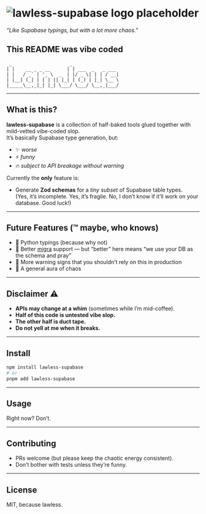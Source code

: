 # ![lawless-supabase logo placeholder](https://via.placeholder.com/400x120?text=🔥+lawless-supabase)  
*“Like Supabase typings, but with a lot more chaos.”*


## This README was vibe coded

```
 _                     _                 
| |    __ _ _ __      | | ___  _   _ ___ 
| |   / _` | '_ \  _  | |/ _ \| | | / __|
| |__| (_| | | | || |_| | (_) | |_| \__ \
|_____\__,_|_| |_| \___/ \___/ \__,_|___/
```

---

## What is this?

**lawless-supabase** is a collection of half-baked tools glued together with mild-vetted vibe-coded slop.  
It’s basically Supabase type generation, but:

- ✨ *worse*  
- ⚡ *funny*  
- 🔥 *subject to API breakage without warning*  

Currently the **only** feature is:  

- Generate **Zod schemas** for a *tiny subset* of Supabase table types.  
  (Yes, it’s incomplete. Yes, it’s fragile. No, I don’t know if it’ll work on your database. Good luck!)

---

## Future Features (™️ maybe, who knows)

- 🐍 Python typings (because why not)  
- 📜 Better [migra](https://github.com/djrobstep/migra) support — but “better” here means “we use your DB as the schema and pray”  
- 🚨 More warning signs that you shouldn’t rely on this in production  
- 🍹 A general aura of chaos  

---

## Disclaimer ⚠️

- **APIs may change at a whim** (sometimes while I’m mid-coffee).  
- **Half of this code is untested vibe slop.**  
- **The other half is duct tape.**  
- **Do not yell at me when it breaks.**  

---

## Install

```bash
npm install lawless-supabase
# or
pnpm add lawless-supabase
```

---

## Usage

Right now? Don’t.  

---

## Contributing

- PRs welcome (but please keep the chaotic energy consistent).  
- Don’t bother with tests unless they’re funny.  

---

## License

MIT, because lawless.  
